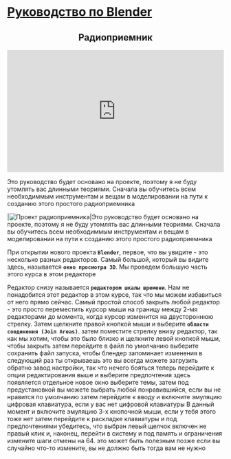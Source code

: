 # [Руководство по Blender](../blender_tutorials.md)

## <center> Радиоприемник </center>

<div class="container" 
  style="position: relative;
        width: 100%;
        height: 0;
        padding-bottom: 56.25%;">
<iframe src="https://www.youtube.com/embed/SavoO7ZuY5w" frameborder="0" allow="accelerometer; autoplay; clipboard-write; encrypted-media; gyroscope; picture-in-picture" allowfullscreen
    style="position: absolute;
        top: 0;
        left: 0;
        width: 100%;
        height: 100%;"></iframe>
</div>

Это руководство будет основано на проекте, поэтому я не буду утомлять вас длинными теориями. Сначала вы обучитесь всем необходиммым инструментам и вещам в моделировании на пути к созданию этого простого радиоприемника

|![Проект радиоприемника](/img/radio_001.png)|Это руководство будет основано на проекте, поэтому я не буду утомлять вас длинными теориями. Сначала вы обучитесь всем необходиммым инструментам и вещам в моделировании на пути к созданию этого простого радиоприемника

При открытии нового проекта **`Blender`**, первое, что вы увидите - это несколько разных редакторов. Самый большой, который вы видите здесь, называется
**`окно просмотра 3D`**. Мы проведем большую часть этого курса в этом редакторе

Редактор снизу называется **`редактором шкалы времени`**. Нам не понадобится этот редактор в этом
курсе, так что мы можем избавиться от него прямо сейчас. Самый простой способ закрыть любой редактор - это просто переместить курсор мыши на границу между 2-мя редакторами до момента, когда курсор изменится на двустороннюю стрелку. Затем щелкните правой кнопкой мыши и выберите **`области соединения (Join Areas)`**. затем поместите стрелку внизу
редактор, так как мы хотим, чтобы это было близко
и щелкните левой кнопкой мыши, чтобы закрыть
затем перейдите в файл
по умолчанию выберите сохранить файл запуска, чтобы
блендер запоминает изменения в следующий раз
ты открываешь это
вы всегда можете загрузить обратно завод
настройки, так что нечего бояться
теперь перейдите к опции редактирования выше и
выберите предпочтения
здесь появляется отдельное новое окно
выберите темы, затем под предустановкой
вы можете выбрать любой понравившийся, если вы
не нравится по умолчанию
затем перейдите к вводу и включите эмуляцию
цифровая клавиатура, если у вас нет цифровой клавиатуры
В данный момент
и включите эмуляцию 3-х кнопочной мыши, если
у тебя этого тоже нет
затем перейдите к раскладке клавиатуры и под предпочтениями
убедитесь, что выбран левый щелчок
включен не правый клик
и, наконец, перейти в систему и под
память и ограничения
измените шаги отмены на 64. это может
быть полезным позже
если вы случайно что-то измените, вы
не должно быть тогда вам не нужно